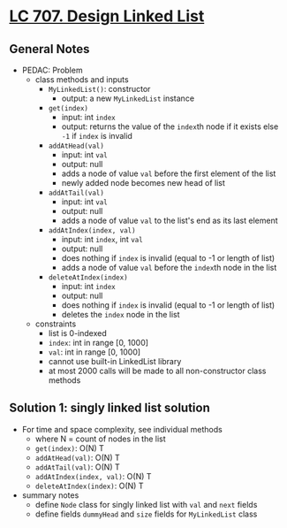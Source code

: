 # [LC 707. Design Linked List](https://leetcode.com/problems/design-linked-list/description/)

## General Notes

- PEDAC: Problem
  - class methods and inputs
    - `MyLinkedList()`: constructor
      - output: a new `MyLinkedList` instance
    - `get(index)`
      - input: int `index`
      - output: returns the value of the `index`th node if it exists else `-1` if `index` is invalid
    - `addAtHead(val)`
      - input: int `val`
      - output: null
      - adds a node of value `val` before the first element of the list
      - newly added node becomes new head of list
    - `addAtTail(val)`
      - input: int `val`
      - output: null
      - adds a node of value `val` to the list's end as its last element
    - `addAtIndex(index, val)`
      - input: int `index`, int `val`
      - output: null
      - does nothing if `index` is invalid (equal to -1 or length of list)
      - adds a node of value `val` before the `index`th node in the list
    - `deleteAtIndex(index)`
      - input: int `index`
      - output: null
      - does nothing if `index` is invalid (equal to -1 or length of list)
      - deletes the `index` node in the list
  - constraints
    - list is 0-indexed
    - `index`: int in range \[0, 1000]
    - `val`: int in range \[0, 1000]
    - cannot use built-in LinkedList library
    - at most 2000 calls will be made to all non-constructor class methods

## Solution 1: singly linked list solution

- For time and space complexity, see individual methods
  - where N = count of nodes in the list
  - `get(index)`: O(N) T
  - `addAtHead(val)`: O(N) T
  - `addAtTail(val)`: O(N) T
  - `addAtIndex(index, val)`: O(N) T
  - `deleteAtIndex(index)`: O(N) T
- summary notes
  - define `Node` class for singly linked list with `val` and `next` fields
  - define fields `dummyHead` and `size` fields for `MyLinkedList` class
